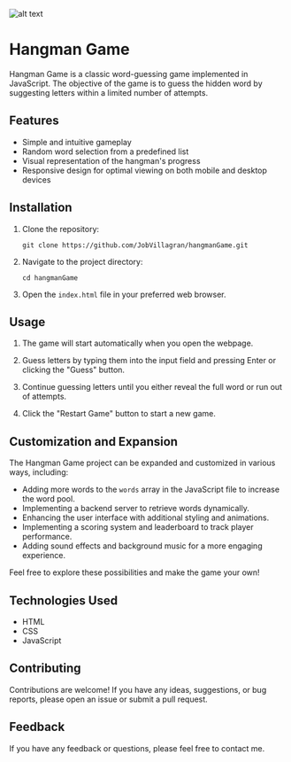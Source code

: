 ![alt text](https://i.ibb.co/18ZHZr9/Screenshot-2023-06-22-at-4-27-49-PM.png)


# Hangman Game

Hangman Game is a classic word-guessing game implemented in JavaScript. The objective of the game is to guess the hidden word by suggesting letters within a limited number of attempts.

## Features

- Simple and intuitive gameplay
- Random word selection from a predefined list
- Visual representation of the hangman's progress
- Responsive design for optimal viewing on both mobile and desktop devices


## Installation

1. Clone the repository:

   ```shell
   git clone https://github.com/JobVillagran/hangmanGame.git
   ```

2. Navigate to the project directory:

   ```shell
   cd hangmanGame
   ```

3. Open the `index.html` file in your preferred web browser.

## Usage

1. The game will start automatically when you open the webpage.

2. Guess letters by typing them into the input field and pressing Enter or clicking the "Guess" button.

3. Continue guessing letters until you either reveal the full word or run out of attempts.

4. Click the "Restart Game" button to start a new game.

## Customization and Expansion

The Hangman Game project can be expanded and customized in various ways, including:

- Adding more words to the `words` array in the JavaScript file to increase the word pool.
- Implementing a backend server to retrieve words dynamically.
- Enhancing the user interface with additional styling and animations.
- Implementing a scoring system and leaderboard to track player performance.
- Adding sound effects and background music for a more engaging experience.

Feel free to explore these possibilities and make the game your own!

## Technologies Used

- HTML
- CSS
- JavaScript

## Contributing

Contributions are welcome! If you have any ideas, suggestions, or bug reports, please open an issue or submit a pull request.

## Feedback

If you have any feedback or questions, please feel free to contact me.
